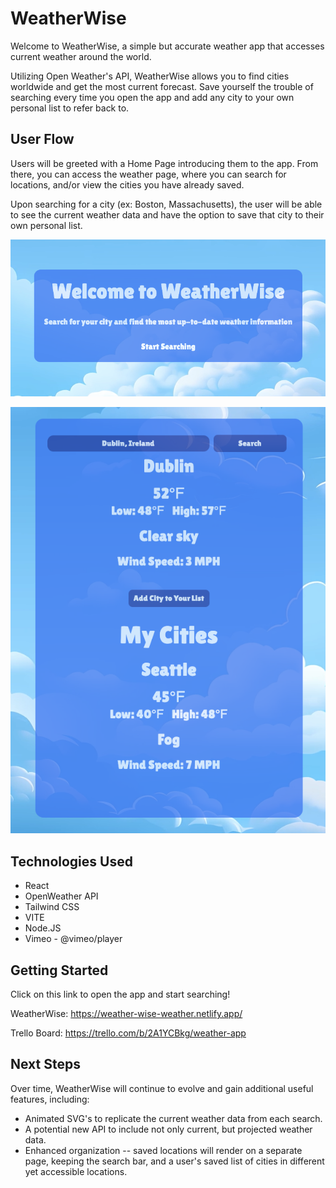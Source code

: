 # WeatherWise

Welcome to WeatherWise, a simple but accurate weather app that accesses current weather around the world. 

Utilizing Open Weather's API, WeatherWise allows you to find cities worldwide and get the most current forecast. Save yourself the trouble of searching every time you open the app and add any city to your own personal list to refer back to.

## User Flow

Users will be greeted with a Home Page introducing them to the app. From there, you can access the weather page, where you can search for locations, and/or view the cities you have already saved. 

Upon searching for a city (ex: Boston, Massachusetts), the user will be able to see the current weather data and have the option to save that city to their own personal list.

![](./src/assets/Home-page.png)

![](./src/assets/Search-page.png)

## Technologies Used
- React
- OpenWeather API
- Tailwind CSS
- VITE
- Node.JS
- Vimeo - @vimeo/player

## Getting Started 

Click on this link to open the app and start searching!

WeatherWise: https://weather-wise-weather.netlify.app/ 

Trello Board: https://trello.com/b/2A1YCBkg/weather-app 

## Next Steps


Over time, WeatherWise will continue to evolve and gain additional useful features, including:

- Animated SVG's to replicate the current weather data from each search.
- A potential new API to include not only current, but projected weather data. 
- Enhanced organization -- saved locations will render on a separate page, keeping the search bar, and a user's saved list of cities in different yet accessible locations.